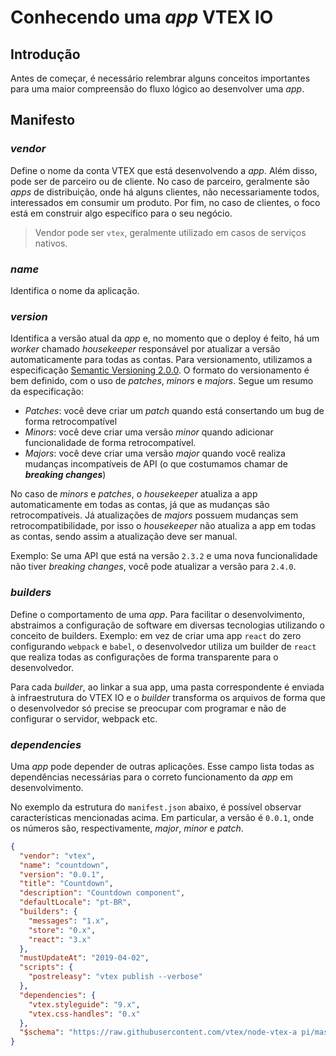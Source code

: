 # Conhecendo uma *app* VTEX IO

## Introdução
Antes de começar, é necessário relembrar alguns conceitos importantes para uma maior compreensão do fluxo lógico ao desenvolver uma *app*.

## Manifesto

### *vendor*
  Define o nome da conta VTEX que está desenvolvendo a *app*. Além disso, pode ser de parceiro ou de cliente. No caso de parceiro, geralmente são *apps* de distribuição, onde há alguns clientes, não necessariamente todos, interessados em consumir um produto. Por fim, no caso de clientes, o foco está em construir algo específico para o seu negócio.

  >Vendor pode ser `vtex`, geralmente utilizado em casos de serviços nativos.

### *name*

Identifica o nome da aplicação.

### *version*

Identifica a versão atual da *app* e, no momento que o deploy é feito, há um *worker* chamado *housekeeper* responsável por atualizar a versão automaticamente para todas as contas. Para versionamento, utilizamos a especificação [Semantic Versioning 2.0.0](https://semver.org/). O formato do versionamento é bem definido, com o uso de *patches*, *minors* e *majors*. Segue um resumo da especificação:

- *Patches*: você deve criar um *patch* quando está consertando um bug de forma retrocompatível
- *Minors*: você deve criar uma versão *minor* quando adicionar funcionalidade de forma retrocompatível.
- *Majors*: você deve criar uma versão *major* quando você realiza mudanças incompatíveis de API (o que costumamos chamar de ***breaking changes***)

No caso de *minors* e *patches*, o *housekeeper* atualiza a app automaticamente em todas as contas, já que as mudanças são retrocompatíveis. Já atualizações de *majors* possuem mudanças sem retrocompatibilidade, por isso o *housekeeper* não atualiza a app em todas as contas, sendo assim a atualização deve ser manual.

Exemplo: Se uma API que está na versão `2.3.2` e uma nova funcionalidade não tiver *breaking changes*, você pode atualizar a versão para `2.4.0`.

### *builders*

Define o comportamento de uma *app*. Para facilitar o desenvolvimento, abstraimos a configuração de software em diversas tecnologias utilizando o conceito de builders. Exemplo: em vez de criar uma app `react` do zero configurando `webpack` e `babel`, o desenvolvedor utiliza um builder de `react` que realiza todas as configurações de forma transparente para o desenvolvedor.

Para cada *builder*, ao linkar a sua app, uma pasta correspondente é enviada à infraestrutura do VTEX IO e o *builder* transforma os arquivos de forma que o desenvolvedor só precise se preocupar com programar e não de configurar o servidor, webpack etc.

### *dependencies*

Uma *app* pode depender de outras aplicações. Esse campo lista todas as dependências necessárias para o correto funcionamento da *app* em desenvolvimento.

No exemplo da estrutura do `manifest.json` abaixo, é possível observar características mencionadas acima. Em particular, a versão é `0.0.1`, onde os números são, respectivamente, *major*, *minor* e *patch*.

```json
{
  "vendor": "vtex",
  "name": "countdown",
  "version": "0.0.1",
  "title": "Countdown",
  "description": "Countdown component",
  "defaultLocale": "pt-BR",
  "builders": {
    "messages": "1.x",
    "store": "0.x",
    "react": "3.x"
  },
  "mustUpdateAt": "2019-04-02",
  "scripts": {
    "postreleasy": "vtex publish --verbose"
  },
  "dependencies": {
    "vtex.styleguide": "9.x",
    "vtex.css-handles": "0.x"
  },
  "$schema": "https://raw.githubusercontent.com/vtex/node-vtex-a pi/master/gen/manifest.schema"
}
```
